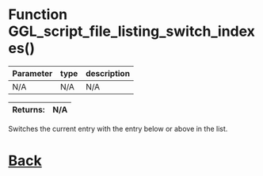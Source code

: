 # Function GGL_script_file_listing_switch_indexes()

| Parameter   |  type   |              description                   |
|--           |       --|--                                          |
|   N/A      | N/A  |           N/A                 |

| Returns:  | N/A |
|--         |                             --|

Switches the current entry with the entry below or above in the list. 

# [Back](https://github.com/Ced30/GML-GUI-Library-GGL-Documentation/blob/main/API/GGL_Functions.md)
